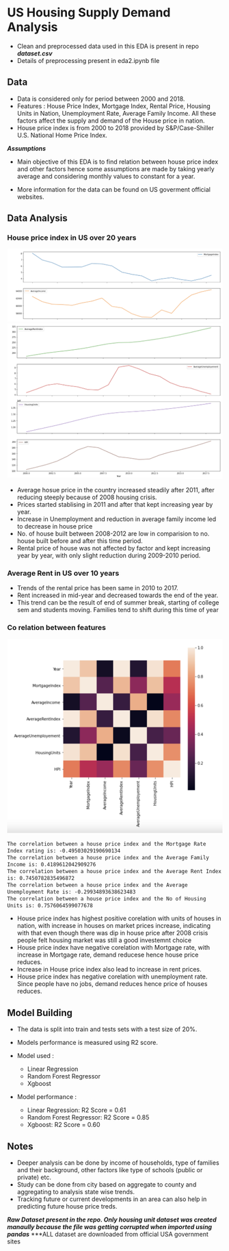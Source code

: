 # US Housing Supply Demand Analysis 

 - Clean and preprocessed data used in this EDA is present in repo ***dataset.csv***
 - Details of preprocessing present in eda2.ipynb file

## Data

 - Data is considered only for period between 2000 and 2018.
 - Features : House Price Index, Mortgage Index, Rental Price, Housing Units in Nation, Unemployment Rate, Average Family Income. All these factors affect the supply and demand of the House price in nation.
 - House price index is from 2000 to 2018 provided by S&P/Case-Shiller U.S. National Home Price Index.

 ***Assumptions***
 - Main objective of this EDA is to find relation between house price index and other factors hence some assumptions are made by taking yearly average and considering monthly values to constant for a year.


 - More information for the data can be found on US goverment official websites.
   

## Data Analysis

   ### House price index in US over 20 years

   ![Screenshot](https://github.com/9harshit/us-housing-supply-demand-analysis/blob/main/2.png)
   ![Screenshot](https://github.com/9harshit/us-housing-supply-demand-analysis/blob/main/1.png)

   
   - Average hosue price in the country increased steadily after 2011, after reducing steeply because of 2008 housing crisis.
   - Prices started stablising in 2011 and after that kept increasing year by year.
   - Increase in Unemployment and reduction in average family income led to decrease in house price
   - No. of house built between 2008-2012 are low in comparision to no. house built before and after this time period.
   - Rental price of house was not affected by factor and kept increasing year by year, with only slight reduction during 2009-2010 period.

   ### Average Rent in US over 10 years

   
   - Trends of the rental price has been same in 2010 to 2017.
   - Rent increased in mid-year and decreased towards the end of the year.
   - This trend can be the result of end of summer break, starting of college sem and students moving. Families tend to shift during this time of year

   ### Co relation between features

   ![Screenshot](https://github.com/9harshit/us-housing-supply-demand-analysis/blob/main/co.png)

    The correlation between a house price index and the Mortgage Rate Index rating is: -0.49503029190690134
    The correlation between a house price index and the Average Family Income is: 0.4189612042909276
    The correlation between a house price index and the Average Rent Index is: 0.7450782835496872
    The correlation between a house price index and the Average Unemployment Rate is: -0.29934893638623483
    The correlation between a house price index and the No of Housing Units is: 0.7576064599077678

  - House price index has highest positive corelation with units of houses in nation, with increase in houses on market prices increase, indicating with that even though there was dip in house price after 2008 crisis people felt housing market was still a good investemnt choice
  - House price index have negative corelation with Mortgage rate, with increase in Mortgage rate, demand reducese hence house price reduces.
  - Increase in House price index also lead to increase in rent prices. 
  - House price index has negative corelation with unemployment rate. Since people have no jobs, demand reduces hence price of houses reduces.


## Model Building

  - The data is split into train and tests sets with a test size of 20%.
  - Models performance is measured using R2 score.

  - Model used :
     - Linear Regression
     - Random Forest Regressor
     - Xgboost

 - Model performance :

    - Linear Regression: R2 Score = 0.61
    - Random Forest Regressor: R2 Score = 0.85
    - Xgboost: R2 Score = 0.60

## Notes 
 - Deeper analysis can be done by income of households, type of families and their background, other factors like type of schools (public or private) etc.
 - Study can be done from city based on aggregate to county and aggregating to analysis state wise trends.
 - Tracking future or current developments in an area can also help in predicting future house price treds.

***Raw Dataset present in the repo. Only housing unit dataset was created manaully because the file was getting corrupted when imported using pandas***
***ALL dataset are downloaded from official USA government sites
